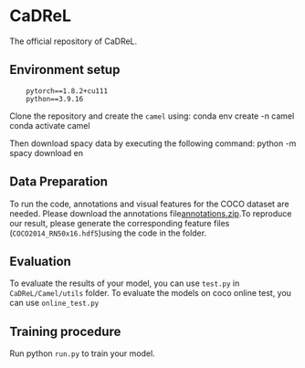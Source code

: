 # CaDReL
The official repository of CaDReL.
## Environment setup
        pytorch==1.8.2+cu111
        python==3.9.16

Clone the repository and create the `camel` using:
        conda env create -n camel
        conda activate camel
    

Then download spacy data by executing the following command:
                python -m spacy download en

## Data Preparation
To run the code, annotations and visual features for the COCO dataset are needed. Please download the annotations file[annotations.zip](https://pan.baidu.com/s/17ik-2OZGFaQ5-AzCCWkL9w).To reproduce our result, please generate the corresponding feature files (`COCO2014_RN50x16.hdf5`)using the code in the folder.

## Evaluation
To evaluate the results of your model, you can use `test.py` in `CaDReL/Camel/utils` folder.
To evaluate the models on coco online test, you can use `online_test.py`

## Training procedure
Run python `run.py` to train your model.
